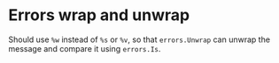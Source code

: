 # Errors wrap and unwrap
Should use `%w` instead of `%s` or `%v`, so that `errors.Unwrap` can unwrap the message and compare it using `errors.Is`.